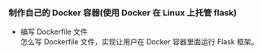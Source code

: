 ### 制作自己的 Docker 容器(使用 Docker 在 Linux 上托管 flask)
* 编写 Dockerfile 文件  
    怎么写 Dockerfile 文件，实现让用户在 Docker 容器里面运行 Flask 框架。